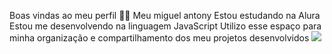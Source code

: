 Boas vindas ao meu perfil 💙💙
Meu miguel antony
Estou estudando na Alura
Estou me desenvolvendo na linguagem JavaScript
Utilizo esse espaço para minha organização e compartilhamento dos meu projetos desenvolvidos
![](https://www.google.com/url?sa=i&url=https%3A%2F%2Fpixabay.com%2Fpt%2Fgifs%2Ffutebol-esporte-est%25C3%25A1dio-chute-5475%2F&psig=AOvVaw2g8XVv2G6DMwYYoTgpu8W9&ust=1715106502331000&source=images&cd=vfe&opi=89978449&ved=0CBEQjRxqFwoTCOD__-PT-YUDFQAAAAAdAAAAABAE)
